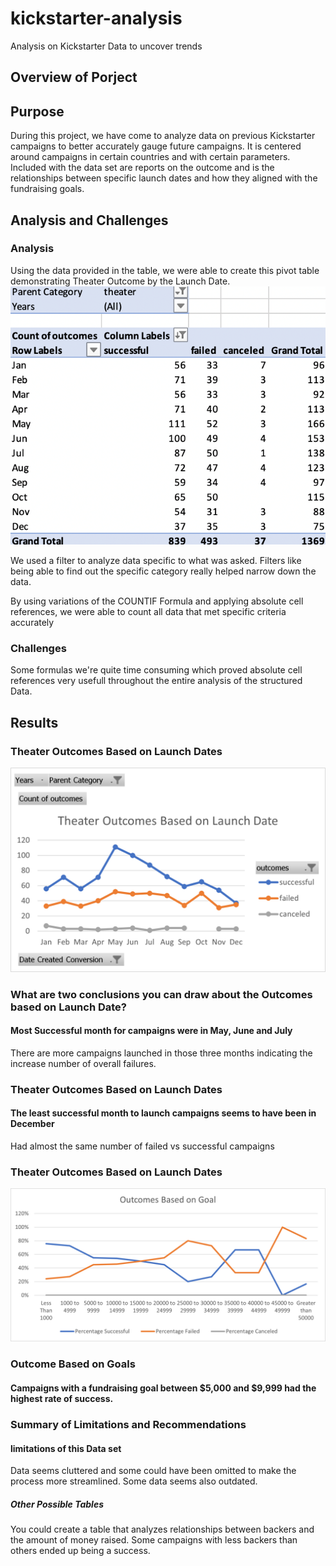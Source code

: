 # kickstarter-analysis
Analysis on Kickstarter Data to uncover trends
## Overview of Porject
## Purpose
During this project, we have come to analyze data on previous Kickstarter campaigns to better accurately gauge future campaigns. It is centered around campaigns in certain countries and with certain parameters. Included with the data set are reports on the outcome and is the relationships between specific launch dates and how they aligned with the fundraising goals.

## Analysis and Challenges

### Analysis 

Using the data provided in the table, we were able to create this pivot table demonstrating Theater Outcome by the Launch Date.
![Pivot_Table](/Resources/Pivot_Table.png)

We used a filter to analyze data specific to what was asked. Filters like being able to find out the specific category really helped narrow down the data. 

By using variations of the COUNTIF Formula and applying absolute cell references, we were able to count all data that met specific criteria accurately

### Challenges

Some formulas we're quite time consuming which proved absolute cell references very usefull throughout the entire analysis of the structured Data.
 
## Results

### Theater Outcomes Based on Launch Dates
![Theater_outcomes_vs_Launch](/Resources/Theater_Outcomes_vs_Launch.png)

### What are two conclusions you can draw about the Outcomes based on Launch Date?
#### Most Successful month for campaigns were in May, June and July
There are more campaigns launched in those three months indicating the increase number of overall failures.

### Theater Outcomes Based on Launch Dates
#### The least successful month to launch campaigns seems to have been in December
Had almost the same number of failed vs successful campaigns

### Theater Outcomes Based on Launch Dates
![outcome_vs_goals](/Resources/Outcomes_vs_Goals.png)

### Outcome Based on Goals
#### Campaigns with a fundraising goal between $5,000 and $9,999  had the highest rate of success. 

### Summary of Limitations and Recommendations 

#### limitations of this Data set
Data seems cluttered and some could have been omitted to make the process more streamlined. Some data seems also outdated.
##### Other Possible Tables 
You could create a table that analyzes relationships between backers and the amount of money raised. Some campaigns with less backers than others ended up being a success.
